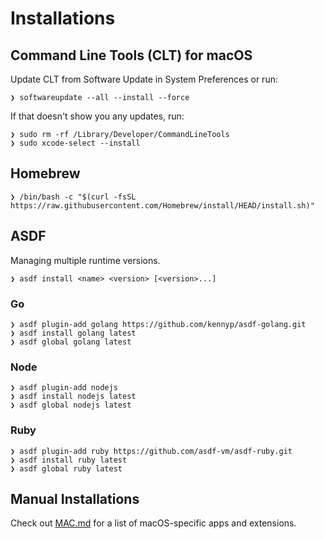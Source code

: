 # Installations

## Command Line Tools (CLT) for macOS

Update CLT from Software Update in System Preferences or run:

```shell
❯ softwareupdate --all --install --force
```

If that doesn't show you any updates, run:

```shell
❯ sudo rm -rf /Library/Developer/CommandLineTools
❯ sudo xcode-select --install
```

## Homebrew

```shell
❯ /bin/bash -c "$(curl -fsSL https://raw.githubusercontent.com/Homebrew/install/HEAD/install.sh)"
```

## ASDF

Managing multiple runtime versions.

```shell
❯ asdf install <name> <version> [<version>...]
```

### Go

```shell
❯ asdf plugin-add golang https://github.com/kennyp/asdf-golang.git
❯ asdf install golang latest
❯ asdf global golang latest
```

### Node

```shell
❯ asdf plugin-add nodejs
❯ asdf install nodejs latest
❯ asdf global nodejs latest
```

### Ruby

```shell
❯ asdf plugin-add ruby https://github.com/asdf-vm/asdf-ruby.git
❯ asdf install ruby latest
❯ asdf global ruby latest
```

## Manual Installations

Check out [MAC.md](MAC.md) for a list of macOS-specific apps and extensions.
